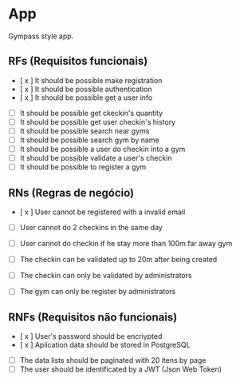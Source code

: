 # App

Gympass style app.

## RFs (Requisitos funcionais)

- [ x ] It should be possible make registration
- [ x ] It should be possible authentication
- [ x ] It should be possible get a user info
- [ ] It should be possible get ckeckin's quantity
- [ ] It should be possible get user checkin's history
- [ ] It should be possible search near gyms
- [ ] It should be possible search gym by name
- [ ] It should be possible a user do checkin into a gym
- [ ] It should be possible validate a user's checkin 
- [ ] It should be possible to register a gym

## RNs (Regras de negócio)

- [ x ] User cannot be registered with a invalid email
- [ ] User cannot do 2 checkins in the same day
- [ ] User cannot do checkin if he stay more than 100m far away gym
- [ ] The checkin can be validated up to 20m after being created
- [ ] The checkin can only be validated by administrators 
- [ ] The gym can only be register by administrators 


## RNFs (Requisitos não funcionais)

- [ x ] User's password should be encriypted
- [ x ] Aplication data should be stored in PostgreSQL
- [ ] The data lists should be paginated with 20 itens by page
- [ ] The user should be identificated by a JWT (Json Web Token)
